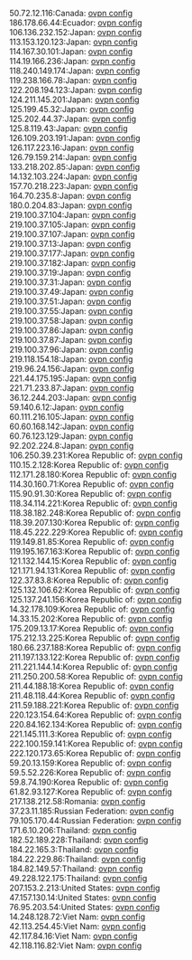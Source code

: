50.72.12.116:Canada: [ovpn config](vpn/50_72_12_116.ovpn)  
186.178.66.44:Ecuador: [ovpn config](vpn/186_178_66_44.ovpn)  
106.136.232.152:Japan: [ovpn config](vpn/106_136_232_152.ovpn)  
113.153.120.123:Japan: [ovpn config](vpn/113_153_120_123.ovpn)  
114.167.30.101:Japan: [ovpn config](vpn/114_167_30_101.ovpn)  
114.19.166.236:Japan: [ovpn config](vpn/114_19_166_236.ovpn)  
118.240.149.174:Japan: [ovpn config](vpn/118_240_149_174.ovpn)  
119.238.166.78:Japan: [ovpn config](vpn/119_238_166_78.ovpn)  
122.208.194.123:Japan: [ovpn config](vpn/122_208_194_123.ovpn)  
124.211.145.201:Japan: [ovpn config](vpn/124_211_145_201.ovpn)  
125.199.45.32:Japan: [ovpn config](vpn/125_199_45_32.ovpn)  
125.202.44.37:Japan: [ovpn config](vpn/125_202_44_37.ovpn)  
125.8.119.43:Japan: [ovpn config](vpn/125_8_119_43.ovpn)  
126.109.203.191:Japan: [ovpn config](vpn/126_109_203_191.ovpn)  
126.117.223.16:Japan: [ovpn config](vpn/126_117_223_16.ovpn)  
126.79.159.214:Japan: [ovpn config](vpn/126_79_159_214.ovpn)  
133.218.202.85:Japan: [ovpn config](vpn/133_218_202_85.ovpn)  
14.132.103.224:Japan: [ovpn config](vpn/14_132_103_224.ovpn)  
157.70.218.223:Japan: [ovpn config](vpn/157_70_218_223.ovpn)  
164.70.235.8:Japan: [ovpn config](vpn/164_70_235_8.ovpn)  
180.0.204.83:Japan: [ovpn config](vpn/180_0_204_83.ovpn)  
219.100.37.104:Japan: [ovpn config](vpn/219_100_37_104.ovpn)  
219.100.37.105:Japan: [ovpn config](vpn/219_100_37_105.ovpn)  
219.100.37.107:Japan: [ovpn config](vpn/219_100_37_107.ovpn)  
219.100.37.13:Japan: [ovpn config](vpn/219_100_37_13.ovpn)  
219.100.37.177:Japan: [ovpn config](vpn/219_100_37_177.ovpn)  
219.100.37.182:Japan: [ovpn config](vpn/219_100_37_182.ovpn)  
219.100.37.19:Japan: [ovpn config](vpn/219_100_37_19.ovpn)  
219.100.37.31:Japan: [ovpn config](vpn/219_100_37_31.ovpn)  
219.100.37.49:Japan: [ovpn config](vpn/219_100_37_49.ovpn)  
219.100.37.51:Japan: [ovpn config](vpn/219_100_37_51.ovpn)  
219.100.37.55:Japan: [ovpn config](vpn/219_100_37_55.ovpn)  
219.100.37.58:Japan: [ovpn config](vpn/219_100_37_58.ovpn)  
219.100.37.86:Japan: [ovpn config](vpn/219_100_37_86.ovpn)  
219.100.37.87:Japan: [ovpn config](vpn/219_100_37_87.ovpn)  
219.100.37.96:Japan: [ovpn config](vpn/219_100_37_96.ovpn)  
219.118.154.18:Japan: [ovpn config](vpn/219_118_154_18.ovpn)  
219.96.24.156:Japan: [ovpn config](vpn/219_96_24_156.ovpn)  
221.44.175.195:Japan: [ovpn config](vpn/221_44_175_195.ovpn)  
221.71.233.87:Japan: [ovpn config](vpn/221_71_233_87.ovpn)  
36.12.244.203:Japan: [ovpn config](vpn/36_12_244_203.ovpn)  
59.140.6.12:Japan: [ovpn config](vpn/59_140_6_12.ovpn)  
60.111.216.105:Japan: [ovpn config](vpn/60_111_216_105.ovpn)  
60.60.168.142:Japan: [ovpn config](vpn/60_60_168_142.ovpn)  
60.76.123.129:Japan: [ovpn config](vpn/60_76_123_129.ovpn)  
92.202.224.8:Japan: [ovpn config](vpn/92_202_224_8.ovpn)  
106.250.39.231:Korea Republic of: [ovpn config](vpn/106_250_39_231.ovpn)  
110.15.2.128:Korea Republic of: [ovpn config](vpn/110_15_2_128.ovpn)  
112.171.28.180:Korea Republic of: [ovpn config](vpn/112_171_28_180.ovpn)  
114.30.160.71:Korea Republic of: [ovpn config](vpn/114_30_160_71.ovpn)  
115.90.91.30:Korea Republic of: [ovpn config](vpn/115_90_91_30.ovpn)  
118.34.114.221:Korea Republic of: [ovpn config](vpn/118_34_114_221.ovpn)  
118.38.182.248:Korea Republic of: [ovpn config](vpn/118_38_182_248.ovpn)  
118.39.207.130:Korea Republic of: [ovpn config](vpn/118_39_207_130.ovpn)  
118.45.222.229:Korea Republic of: [ovpn config](vpn/118_45_222_229.ovpn)  
119.149.81.85:Korea Republic of: [ovpn config](vpn/119_149_81_85.ovpn)  
119.195.167.163:Korea Republic of: [ovpn config](vpn/119_195_167_163.ovpn)  
121.132.144.15:Korea Republic of: [ovpn config](vpn/121_132_144_15.ovpn)  
121.171.94.131:Korea Republic of: [ovpn config](vpn/121_171_94_131.ovpn)  
122.37.83.8:Korea Republic of: [ovpn config](vpn/122_37_83_8.ovpn)  
125.132.106.62:Korea Republic of: [ovpn config](vpn/125_132_106_62.ovpn)  
125.137.241.156:Korea Republic of: [ovpn config](vpn/125_137_241_156.ovpn)  
14.32.178.109:Korea Republic of: [ovpn config](vpn/14_32_178_109.ovpn)  
14.33.15.202:Korea Republic of: [ovpn config](vpn/14_33_15_202.ovpn)  
175.209.13.17:Korea Republic of: [ovpn config](vpn/175_209_13_17.ovpn)  
175.212.13.225:Korea Republic of: [ovpn config](vpn/175_212_13_225.ovpn)  
180.66.237.188:Korea Republic of: [ovpn config](vpn/180_66_237_188.ovpn)  
211.197.133.122:Korea Republic of: [ovpn config](vpn/211_197_133_122.ovpn)  
211.221.144.14:Korea Republic of: [ovpn config](vpn/211_221_144_14.ovpn)  
211.250.200.58:Korea Republic of: [ovpn config](vpn/211_250_200_58.ovpn)  
211.44.188.18:Korea Republic of: [ovpn config](vpn/211_44_188_18.ovpn)  
211.48.118.44:Korea Republic of: [ovpn config](vpn/211_48_118_44.ovpn)  
211.59.188.221:Korea Republic of: [ovpn config](vpn/211_59_188_221.ovpn)  
220.123.154.64:Korea Republic of: [ovpn config](vpn/220_123_154_64.ovpn)  
220.84.162.134:Korea Republic of: [ovpn config](vpn/220_84_162_134.ovpn)  
221.145.111.3:Korea Republic of: [ovpn config](vpn/221_145_111_3.ovpn)  
222.100.159.141:Korea Republic of: [ovpn config](vpn/222_100_159_141.ovpn)  
222.120.173.65:Korea Republic of: [ovpn config](vpn/222_120_173_65.ovpn)  
59.20.13.159:Korea Republic of: [ovpn config](vpn/59_20_13_159.ovpn)  
59.5.52.226:Korea Republic of: [ovpn config](vpn/59_5_52_226.ovpn)  
59.8.74.190:Korea Republic of: [ovpn config](vpn/59_8_74_190.ovpn)  
61.82.93.127:Korea Republic of: [ovpn config](vpn/61_82_93_127.ovpn)  
217.138.212.58:Romania: [ovpn config](vpn/217_138_212_58.ovpn)  
37.23.11.185:Russian Federation: [ovpn config](vpn/37_23_11_185.ovpn)  
79.105.170.44:Russian Federation: [ovpn config](vpn/79_105_170_44.ovpn)  
171.6.10.206:Thailand: [ovpn config](vpn/171_6_10_206.ovpn)  
182.52.189.228:Thailand: [ovpn config](vpn/182_52_189_228.ovpn)  
184.22.165.3:Thailand: [ovpn config](vpn/184_22_165_3.ovpn)  
184.22.229.86:Thailand: [ovpn config](vpn/184_22_229_86.ovpn)  
184.82.149.57:Thailand: [ovpn config](vpn/184_82_149_57.ovpn)  
49.228.122.175:Thailand: [ovpn config](vpn/49_228_122_175.ovpn)  
207.153.2.213:United States: [ovpn config](vpn/207_153_2_213.ovpn)  
47.157.130.14:United States: [ovpn config](vpn/47_157_130_14.ovpn)  
76.95.203.54:United States: [ovpn config](vpn/76_95_203_54.ovpn)  
14.248.128.72:Viet Nam: [ovpn config](vpn/14_248_128_72.ovpn)  
42.113.254.45:Viet Nam: [ovpn config](vpn/42_113_254_45.ovpn)  
42.117.84.16:Viet Nam: [ovpn config](vpn/42_117_84_16.ovpn)  
42.118.116.82:Viet Nam: [ovpn config](vpn/42_118_116_82.ovpn)  
